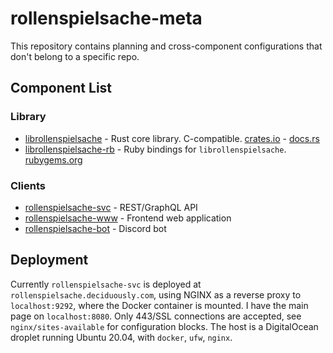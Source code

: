 # rollenspielsache-meta

This repository contains planning and cross-component configurations that don't belong to a specific repo.

## Component List

### Library

* [librollenspielsache](https://github.com/deciduously/librollenspielsache) - Rust core library.  C-compatible.  [crates.io](https://crates.io/crates/librollenspielsachedocr) - [docs.rs](https://docs.rs/librollenspielsache/0.1.2/rollenspielsache/index.html)
* [librollenspielsache-rb](https://github.com/deciduously/librollenspielsache-rb) - Ruby bindings for `librollenspielsache`. [rubygems.org](https://rubygems.org/gems/librollenspielsache-rb)

### Clients

* [rollenspielsache-svc](https://github.com/deciduously/rollenspielsache-svc) - REST/GraphQL API
* [rollenspielsache-www](https://github.com/deciduously/rollenspielsache-www) - Frontend web application
* [rollenspielsache-bot](https://github.com/deciduously/rollenspielsache-bot) - Discord bot

## Deployment

Currently `rollenspielsache-svc` is deployed at `rollenspielsache.deciduously.com`, using NGINX as a reverse proxy to `localhost:9292`, where the Docker container is mounted.  I have the main page on `localhost:8080`.  Only 443/SSL connections are accepted, see `nginx/sites-available` for configuration blocks.  The host is a DigitalOcean droplet running Ubuntu 20.04, with `docker`, `ufw`, `nginx`.